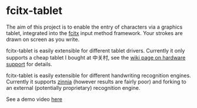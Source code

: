 fcitx-tablet
============

The aim of this project is to enable the entry of characters via a graphics tablet, integrated into the [fcitx](https://github.com/fcitx/fcitx/) input method framework. Your strokes are drawn on screen as you write.

fcitx-tablet is easily extensible for different tablet drivers. Currently it only supports a cheap tablet I bought at 中关村, see the [wiki page on hardware support](wiki/Hardware-Support) for details.

fcitx-tablet is easily extensible for different handwriting recognition engines. Currently it supports [zinnia](http://zinnia.sourceforge.net/) (however results are fairly poor) and forking to an external (potentially proprietary) recognition engine.

See a demo video [here](fcitx-tablet/blob/media/tablet-lxbi-demo.m4v)


